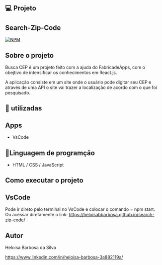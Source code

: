 ## 💻 Projeto
## Search-Zip-Code
[![NPM](https://img.shields.io/npm/l/react)](https://github.com/heloisabbarbosa/Contact-Book/blob/add-license-1/LICENCE)

## Sobre o projeto

Busca CEP é um projeto feito com a ajuda do FabricadeApps, com o obejtivo de intensificar os conhecimentos em React.js.

A aplicação consiste em um site onde o usuário pode digitar seu CEP e através de uma API o site vai trazer a localização de acordo com o que foi pesquisado.

## 🚀 utilizadas
## Apps
- VsCode

## 📔Linguagem de programção
- HTML / CSS / JavaScript

## Como executar o projeto

## VsCode
Pode ir direto pelo terminal no VsCode e colocar o comando = npm start.
Ou acessar diretamente o link: https://heloisabbarbosa.github.io/search-zip-code/

## Autor

Heloisa Barbosa da Silva

https://www.linkedin.com/in/heloisa-barbosa-3a882119a/

